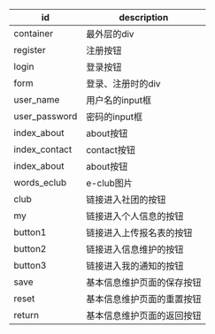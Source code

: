 |   id              |   description             |
|-------------------|-------------------------- |
| container         | 最外层的div               |
| register          | 注册按钮                  |
| login             | 登录按钮                  |
| form              | 登录、注册时的div         |
| user_name         | 用户名的input框           |
| user_password     | 密码的input框             |
| index_about       | about按钮                 |
| index_contact     | contact按钮               |
| index_about       | about按钮                 |
| words_eclub       | e-club图片                |
| club              | 链接进入社团的按钮        |
| my                | 链接进入个人信息的按钮    |
| button1           | 链接进入上传报名表的按钮  |
| button2           | 链接进入信息维护的按钮    |
| button3           | 链接进入我的通知的按钮    |
| save              | 基本信息维护页面的保存按钮|
| reset             | 基本信息维护页面的重置按钮|
| return            | 基本信息维护页面的返回按钮|
